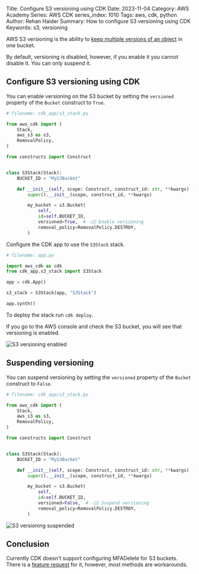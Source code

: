 Title: Configure S3 versioning using CDK
Date: 2023-11-04
Category: AWS Academy
Series: AWS CDK
series_index: 1010
Tags: aws, cdk, python
Author: Rehan Haider
Summary: How to configure S3 versioning using CDK
Keywords: s3, versioning


AWS S3 versioning is the ability to [keep multiple versions of an object](https://docs.aws.amazon.com/AmazonS3/latest/userguide/Versioning.html) in one bucket. 

By default, versioning is disabled, however, if you enable it you cannot disable it. You can only suspend it.


## Configure S3 versioning using CDK

You can enable versioning on the S3 bucket by setting the `versioned` property of the `Bucket` construct to `True`.

```python
# filename: cdk_app/s3_stack.py

from aws_cdk import (
    Stack,
    aws_s3 as s3,
    RemovalPolicy, 
)

from constructs import Construct


class S3Stack(Stack):
    BUCKET_ID = "MyS3Bucket"

    def __init__(self, scope: Construct, construct_id: str, **kwargs) -> None:
        super().__init__(scope, construct_id, **kwargs)

        my_bucket = s3.Bucket(
            self,
            id=self.BUCKET_ID,
            versioned=True,  # 👈🏽 Enable versioning
            removal_policy=RemovalPolicy.DESTROY,
        )
```

Configure the CDK app to use the `S3Stack` stack.

```python
# filename: app.py

import aws_cdk as cdk
from cdk_app.s3_stack import S3Stack

app = cdk.App()

s3_stack = S3Stack(app, "S3Stack")

app.synth()
```

To deploy the stack run `cdk deploy`.

If you go to the AWS console and check the S3 bucket, you will see that versioning is enabled.

![S3 versioning enabled]({static}/images/aws/50000110-01-s3-versioning-enabled.png)

## Suspending versioning

You can suspend versioning by setting the `versioned` property of the `Bucket` construct to `False`.

```python
# filename: cdk_app/s3_stack.py

from aws_cdk import (
    Stack,
    aws_s3 as s3,
    RemovalPolicy,
)

from constructs import Construct


class S3Stack(Stack):
    BUCKET_ID = "MyS3Bucket"

    def __init__(self, scope: Construct, construct_id: str, **kwargs) -> None:
        super().__init__(scope, construct_id, **kwargs)

        my_bucket = s3.Bucket(
            self,
            id=self.BUCKET_ID,
            versioned=False,  # 👈🏽 Suspend versioning
            removal_policy=RemovalPolicy.DESTROY,
        )
```

![S3 versioning suspended]({static}/images/aws/50000110-02-s3-versioning-suspended.png)


## Conclusion

Currently CDK doesn't support configuring MFADelete for S3 buckets. There is a [feature request](https://github.com/aws/aws-cdk/issues/5247) for it, however, most methods are workarounds.
